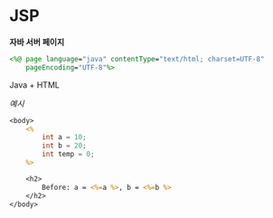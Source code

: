 # JSP
**자바 서버 페이지**
```jsp
<%@ page language="java" contentType="text/html; charset=UTF-8"
    pageEncoding="UTF-8"%>
```
Java + HTML

*예시*
```jsp
<body>
    <%
        int a = 10;
        int b = 20;
        int temp = 0;
    %>

    <h2>
        Before: a = <%=a %>, b = <%=b %>
    </h2>
</body>
```